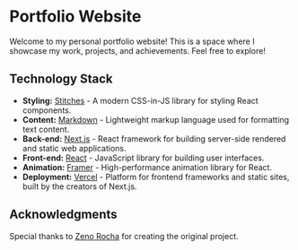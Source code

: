 # Portfolio Website

Welcome to my personal portfolio website! This is a space where I showcase my work, projects, and achievements. Feel free to explore!

## Technology Stack

- **Styling:** [Stitches](https://stitches.dev/) - A modern CSS-in-JS library for styling React components.
- **Content:** [Markdown](https://daringfireball.net/projects/markdown/) - Lightweight markup language used for formatting text content.
- **Back-end:** [Next.js](https://nextjs.org/) - React framework for building server-side rendered and static web applications.
- **Front-end:** [React](https://reactjs.org/) - JavaScript library for building user interfaces.
- **Animation:** [Framer](https://www.framer.com/docs/animation/) - High-performance animation library for React.
- **Deployment:** [Vercel](https://vercel.com/) - Platform for frontend frameworks and static sites, built by the creators of Next.js.

## Acknowledgments

Special thanks to [Zeno Rocha](https://github.com/zenorocha) for creating the original project.


